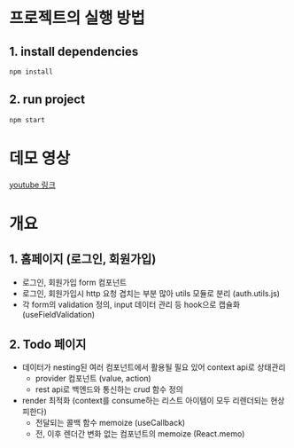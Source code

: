 # 프로젝트의 실행 방법

## 1. install dependencies

```bash
npm install
```

## 2. run project

```bash
npm start
```

# 데모 영상

[youtube 링크](https://youtu.be/e3BUnrvaTtg)

# 개요

## 1. 홈페이지 (로그인, 회원가입)

- 로그인, 회원가입 form 컴포넌트
- 로그인, 회원가입시 http 요청 겹치는 부분 많아 utils 모듈로 분리 (auth.utils.js)
- 각 form의 validation 정의, input 데이터 관리 등 hook으로 캡슐화 (useFieldValidation)

## 2. Todo 페이지

- 데이터가 nesting된 여러 컴포넌트에서 활용될 필요 있어 context api로 상태관리
  - provider 컴포넌트 (value, action)
  - rest api로 백엔드와 통신하는 crud 함수 정의
- render 최적화 (context를 consume하는 리스트 아이템이 모두 리렌더되는 현상 피한다)
  - 전달되는 콜백 함수 memoize (useCallback)
  - 전, 이후 렌더간 변화 없는 컴포넌트의 memoize (React.memo)
